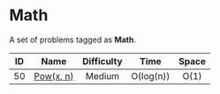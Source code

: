 # Math

A set of problems tagged as **Math**.

|  ID   |                        Name                        | Difficulty |   Time    | Space |
| :---: | :------------------------------------------------: | :--------: | :-------: | :---: |
|  50   | [Pow(x, n)](https://leetcode.com/problems/powx-n/) |   Medium   | O(log(n)) | O(1)  |